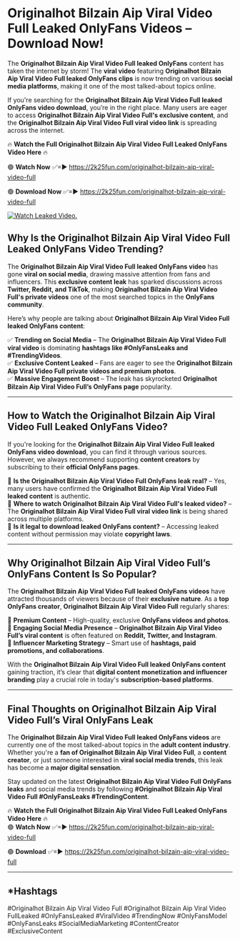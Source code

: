 # Originalhot Bilzain Aip Viral Video Full Leaked OnlyFans Videos – Download Now!

The **Originalhot Bilzain Aip Viral Video Full leaked OnlyFans** content has taken the internet by storm! The **viral video** featuring **Originalhot Bilzain Aip Viral Video Full leaked OnlyFans clips** is now trending on various **social media platforms**, making it one of the most talked-about topics online.  

If you're searching for the **Originalhot Bilzain Aip Viral Video Full leaked OnlyFans video download**, you’re in the right place. Many users are eager to access **Originalhot Bilzain Aip Viral Video Full's exclusive content**, and the **Originalhot Bilzain Aip Viral Video Full viral video link** is spreading across the internet.  

🔥 **Watch the Full Originalhot Bilzain Aip Viral Video Full Leaked OnlyFans Video Here** 🔥  

🟢 **Watch Now** ✅=► https://2k25fun.com/originalhot-bilzain-aip-viral-video-full

🟢 **Download Now** ✅=► https://2k25fun.com/originalhot-bilzain-aip-viral-video-full

[![Watch Leaked Video.](https://miro.medium.com/v2/resize:fit:828/format:webp/1*cilzJN44JGOrTw9NJCrNHA.gif "Watch Leaked Video")](https://2k25fun.com/originalhot-bilzain-aip-viral-video-full)

## **Why Is the Originalhot Bilzain Aip Viral Video Full Leaked OnlyFans Video Trending?**  

The **Originalhot Bilzain Aip Viral Video Full leaked OnlyFans video** has gone **viral on social media**, drawing massive attention from fans and influencers. This **exclusive content leak** has sparked discussions across **Twitter, Reddit, and TikTok**, making **Originalhot Bilzain Aip Viral Video Full's private videos** one of the most searched topics in the **OnlyFans community**.  

Here’s why people are talking about **Originalhot Bilzain Aip Viral Video Full leaked OnlyFans content**:  

✅ **Trending on Social Media** – The **Originalhot Bilzain Aip Viral Video Full viral video** is dominating **hashtags like #OnlyFansLeaks and #TrendingVideos**.  
✅ **Exclusive Content Leaked** – Fans are eager to see the **Originalhot Bilzain Aip Viral Video Full private videos and premium photos**.  
✅ **Massive Engagement Boost** – The leak has skyrocketed **Originalhot Bilzain Aip Viral Video Full’s OnlyFans page** popularity.  

---

## **How to Watch the Originalhot Bilzain Aip Viral Video Full Leaked OnlyFans Video?**  

If you're looking for the **Originalhot Bilzain Aip Viral Video Full leaked OnlyFans video download**, you can find it through various sources. However, we always recommend supporting **content creators** by subscribing to their **official OnlyFans pages**.  

🔹 **Is the Originalhot Bilzain Aip Viral Video Full OnlyFans leak real?** – Yes, many users have confirmed the **Originalhot Bilzain Aip Viral Video Full leaked content** is authentic.  
🔹 **Where to watch Originalhot Bilzain Aip Viral Video Full's leaked video?** – The **Originalhot Bilzain Aip Viral Video Full viral video link** is being shared across multiple platforms.  
🔹 **Is it legal to download leaked OnlyFans content?** – Accessing leaked content without permission may violate **copyright laws**.  

---

## **Why Originalhot Bilzain Aip Viral Video Full’s OnlyFans Content Is So Popular?**  

The **Originalhot Bilzain Aip Viral Video Full leaked OnlyFans videos** have attracted thousands of viewers because of their **exclusive nature**. As a **top OnlyFans creator**, **Originalhot Bilzain Aip Viral Video Full** regularly shares:  

📌 **Premium Content** – High-quality, exclusive **OnlyFans videos and photos**.  
📌 **Engaging Social Media Presence** – **Originalhot Bilzain Aip Viral Video Full’s viral content** is often featured on **Reddit, Twitter, and Instagram**.  
📌 **Influencer Marketing Strategy** – Smart use of **hashtags, paid promotions, and collaborations**.  

With the **Originalhot Bilzain Aip Viral Video Full leaked OnlyFans content** gaining traction, it’s clear that **digital content monetization and influencer branding** play a crucial role in today's **subscription-based platforms**.  

---

## **Final Thoughts on Originalhot Bilzain Aip Viral Video Full’s Viral OnlyFans Leak**  

The **Originalhot Bilzain Aip Viral Video Full leaked OnlyFans videos** are currently one of the most talked-about topics in the **adult content industry**. Whether you're a **fan of Originalhot Bilzain Aip Viral Video Full**, a **content creator**, or just someone interested in **viral social media trends**, this leak has become a **major digital sensation**.  

Stay updated on the latest **Originalhot Bilzain Aip Viral Video Full OnlyFans leaks** and social media trends by following **#Originalhot Bilzain Aip Viral Video Full #OnlyFansLeaks #TrendingContent**.  

🔥 **Watch the Full Originalhot Bilzain Aip Viral Video Full Leaked OnlyFans Video Here** 🔥  
🟢 **Watch Now** ✅=► https://2k25fun.com/originalhot-bilzain-aip-viral-video-full

🟢 **Download** ✅=► https://2k25fun.com/originalhot-bilzain-aip-viral-video-full

---

## *Hashtags
#Originalhot Bilzain Aip Viral Video Full #Originalhot Bilzain Aip Viral Video FullLeaked #OnlyFansLeaked #ViralVideo #TrendingNow #OnlyFansModel #OnlyFansLeaks #SocialMediaMarketing #ContentCreator #ExclusiveContent  